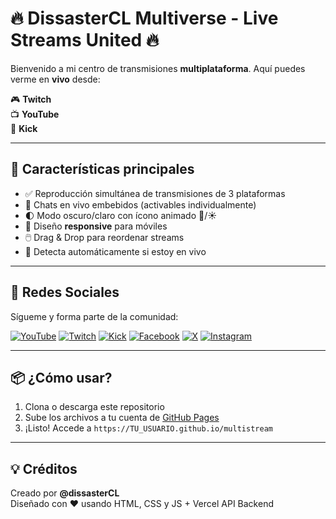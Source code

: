# 🔥 DissasterCL Multiverse - Live Streams United 🔥

Bienvenido a mi centro de transmisiones **multiplataforma**. Aquí puedes verme en **vivo** desde:

🎮 **Twitch**  
📺 **YouTube**  
🚀 **Kick**  

---

## 🌟 Características principales

- ✅ Reproducción simultánea de transmisiones de 3 plataformas
- 💬 Chats en vivo embebidos (activables individualmente)
- 🌓 Modo oscuro/claro con ícono animado 🌙/☀️
- 📱 Diseño **responsive** para móviles
- 🖱️ Drag & Drop para reordenar streams
- 🔴 Detecta automáticamente si estoy en vivo

---

## 📸 Redes Sociales

Sígueme y forma parte de la comunidad:

[![YouTube](https://cdn.jsdelivr.net/npm/simple-icons@v9/icons/youtube.svg)](https://www.youtube.com/@dissasterCL)
[![Twitch](https://cdn.jsdelivr.net/npm/simple-icons@v9/icons/twitch.svg)](https://www.twitch.tv/dissastercl)
[![Kick](https://raw.githubusercontent.com/wervlad/social-icons/main/kick.svg)](https://kick.com/dissastercl)
[![Facebook](https://cdn.jsdelivr.net/npm/simple-icons@v9/icons/facebook.svg)](https://facebook.com/dissastercl)
[![X](https://cdn.jsdelivr.net/npm/simple-icons@v9/icons/x.svg)](https://x.com/dissastercl)
[![Instagram](https://cdn.jsdelivr.net/npm/simple-icons@v9/icons/instagram.svg)](https://www.instagram.com/dissastercl)

---

## 📦 ¿Cómo usar?

1. Clona o descarga este repositorio
2. Sube los archivos a tu cuenta de [GitHub Pages](https://pages.github.com/)
3. ¡Listo! Accede a `https://TU_USUARIO.github.io/multistream`

---

## 💡 Créditos

Creado por **@dissasterCL**  
Diseñado con ❤️ usando HTML, CSS y JS + Vercel API Backend